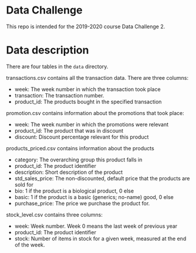 # Data Challenge
This repo is intended for the 2019-2020 course Data Challenge 2. 

# Data description
There are four tables in the `data` directory.

transactions.csv contains all the transaction data. There are three columns:
- week: The week number in which the transaction took place
- transaction: The transaction number.
- product_id: The products bought in the specified transaction


promotion.csv contains information about the promotions that took place:
- week: The week number in which the promotions were relevant
- product_id: The product that was in discount
- discount: Discount percentage relevant for this product

products_priced.csv contains information about the products
- category: The overarching group this product falls in
- product_id: The product identifier
- description: Short description of the product
- std_sales_price: The non-discounted, default price that the products are sold for
- bio: 1 if the product is a biological product, 0 else
- basic: 1 if the product is a basic (generics; no-name) good, 0 else
- purchase_price: The price we purchase the product for.

stock_level.csv contains three columns:
- week: Week number. Week 0 means the last week of previous year
- product_id: The product identifier
- stock: Number of items in stock for a given week, measured at the end of the week. 
